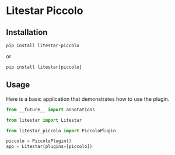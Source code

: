 # Litestar Piccolo

## Installation

```shell
pip install litestar-piccolo
```

or

```shell
pip install litestar[piccolo]
```

## Usage

Here is a basic application that demonstrates how to use the plugin.

```python
from __future__ import annotations

from litestar import Litestar

from litestar_piccolo import PiccoloPlugin

piccolo = PiccoloPlugin()
app = Litestar(plugins=[piccolo])

```
